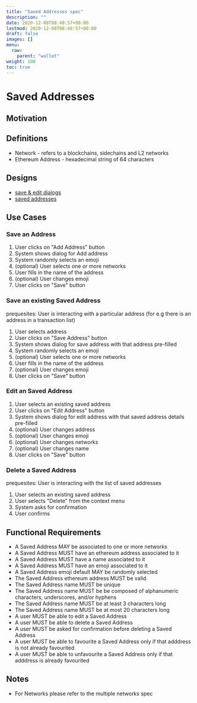 ```yaml
---
title: "Saved Addresses spec"
description: ""
date: 2020-12-08T08:48:57+00:00
lastmod: 2020-12-08T08:48:57+00:00
draft: false
images: []
menu:
  raw:
    parent: "wallet"
weight: 100
toc: true
---
```


# Saved Addresses

## Motivation

## Definitions

- Network - refers to a blockchains, sidechains and L2 networks
- Ethereum Address - hexadecimal string of 64 characters

## Designs

- [save & edit dialogs](https://www.figma.com/file/FkFClTCYKf83RJWoifWgoX/Wallet-v2?node-id=350%3A83032)
- [saved addresses](https://www.figma.com/file/FkFClTCYKf83RJWoifWgoX/Wallet-v2?node-id=350%3A83030)

## Use Cases

### Save an Address

1. User clicks on "Add Address" button
2. System shows dialog for Add address
3. System randomly selects an emoji
4. (optional) User selects one or more networks
5. User fills in the name of the address
6. (optional) User changes emoji
7. User clicks on "Save" button

### Save an existing Saved Address

prequesites: User is interacting with a particular address (for e.g there is an address in a transaction list)

1. User selects address
2. User clicks on "Save Address" button
3. System shows dialog for save address with that address pre-filled
4. System randomly selects an emoji
4. (optional) User selects one or more networks
5. User fills in the name of the address
6. (optional) User changes emoji
7. User clicks on "Save" button

### Edit an Saved Address

1. User selects an existing saved address
2. User clicks on "Edit Address" button
3. System shows dialog for edit address with that saved address details pre-filled
4. (optional) User changes address
5. (optional) User changes emoji
6. (optional) User changes networks
7. (optional) User changes name
8. User clicks on "Save" button

### Delete a Saved Address

prequesites: User is interacting with the list of saved addresses

1. User selects an existing saved address
2. User selects "Delete" from the context menu
3. System asks for confirmation
4. User confirms

## Functional Requirements

- A Saved Address MAY be associated to one or more networks
- A Saved Address MUST have an ethereum address associated to it
- A Saved Address MUST have a name associated to it
- A Saved Address MUST have an emoji associated to it
- A Saved Address emoji default MAY be randomly selected
- The Saved Address ethereum address MUST be valid
- The Saved Address name MUST be unique
- The Saved Address name MUST be be composed of alphanumeric characters, underscores, and/or hyphens
- The Saved Address name MUST be at least 3 characters long
- The Saved Address name MUST be at most 20 characters long
- A user MUST be able to edit a Saved Address
- A user MUST be able to delete a Saved Address
- A user MUST be asked for confirmation before deleting a Saved Address
- A user MUST be able to favourite a Saved Address only if that adddress is not already favourited
- A user MUST be able to unfavourite a Saved Address only if that adddress is already favourited

## Notes

- For Networks please refer to the multiple networks spec
